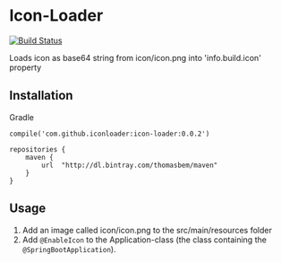 # Icon-Loader

[![Build Status](https://travis-ci.org/ThomasBem/icon-loader.svg?branch=master)](https://travis-ci.org/ThomasBem/icon-loader)

Loads icon as base64 string from icon/icon.png into 'info.build.icon' property
 
## Installation

Gradle
```
compile('com.github.iconloader:icon-loader:0.0.2')
```

```
repositories {
    maven {
        url  "http://dl.bintray.com/thomasbem/maven"
    }
}
```

## Usage

1. Add an image called icon/icon.png to the src/main/resources folder
2. Add `@EnableIcon` to the Application-class (the class containing the `@SpringBootApplication`).  


